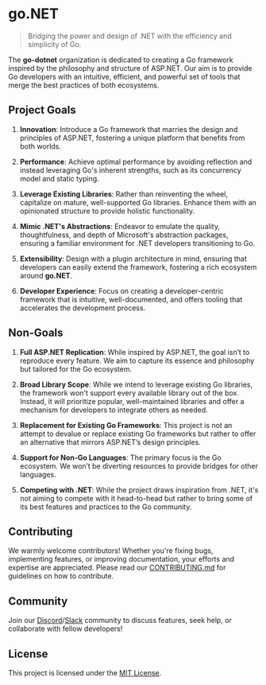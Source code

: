 # go.NET

> Bridging the power and design of .NET with the efficiency and simplicity of Go.

The **go-dotnet** organization is dedicated to creating a Go framework inspired by the philosophy and structure of ASP.NET. Our aim is to provide Go developers with an intuitive, efficient, and powerful set of tools that merge the best practices of both ecosystems.

## **Project Goals**

1. **Innovation**: Introduce a Go framework that marries the design and principles of ASP.NET, fostering a unique platform that benefits from both worlds.
  
2. **Performance**: Achieve optimal performance by avoiding reflection and instead leveraging Go's inherent strengths, such as its concurrency model and static typing.
  
3. **Leverage Existing Libraries**: Rather than reinventing the wheel, capitalize on mature, well-supported Go libraries. Enhance them with an opinionated structure to provide holistic functionality.
  
4. **Mimic .NET's Abstractions**: Endeavor to emulate the quality, thoughtfulness, and depth of Microsoft's abstraction packages, ensuring a familiar environment for .NET developers transitioning to Go.
  
5. **Extensibility**: Design with a plugin architecture in mind, ensuring that developers can easily extend the framework, fostering a rich ecosystem around **go.NET**.

6. **Developer Experience**: Focus on creating a developer-centric framework that is intuitive, well-documented, and offers tooling that accelerates the development process.

## **Non-Goals**

1. **Full ASP.NET Replication**: While inspired by ASP.NET, the goal isn’t to reproduce every feature. We aim to capture its essence and philosophy but tailored for the Go ecosystem.
  
2. **Broad Library Scope**: While we intend to leverage existing Go libraries, the framework won't support every available library out of the box. Instead, it will prioritize popular, well-maintained libraries and offer a mechanism for developers to integrate others as needed.
  
3. **Replacement for Existing Go Frameworks**: This project is not an attempt to devalue or replace existing Go frameworks but rather to offer an alternative that mirrors ASP.NET’s design principles.

4. **Support for Non-Go Languages**: The primary focus is the Go ecosystem. We won’t be diverting resources to provide bridges for other languages.

5. **Competing with .NET**: While the project draws inspiration from .NET, it's not aiming to compete with it head-to-head but rather to bring some of its best features and practices to the Go community.

## Contributing

We warmly welcome contributors! Whether you're fixing bugs, implementing features, or improving documentation, your efforts and expertise are appreciated. Please read our [CONTRIBUTING.md](LINK_TO_CONTRIBUTING_GUIDE) for guidelines on how to contribute.

## Community

Join our [Discord](LINK_TO_DISCORD)/[Slack](LINK_TO_SLACK) community to discuss features, seek help, or collaborate with fellow developers!

## License

This project is licensed under the [MIT License](LICENSE).
